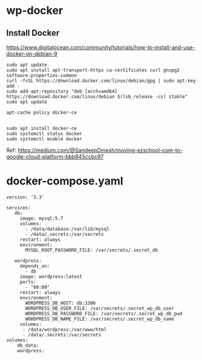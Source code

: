 # wp-docker

## Install Docker

https://www.digitalocean.com/community/tutorials/how-to-install-and-use-docker-on-debian-9

```
sudo apt update
sudo apt install apt-transport-https ca-certificates curl gnupg2 software-properties-common
curl -fsSL https://download.docker.com/linux/debian/gpg | sudo apt-key add -
sudo add-apt-repository "deb [arch=amd64] https://download.docker.com/linux/debian $(lsb_release -cs) stable"
sudo apt update

apt-cache policy docker-ce


sudo apt install docker-ce
sudo systemctl status docker
sudo systemctl enable docker
```

Ref:
https://medium.com/@SandeepDinesh/moving-ezschool-com-to-google-cloud-platform-bbb845ccbc97

# docker-compose.yaml

```
version: '3.3'

services:
   db:
     image: mysql:5.7
     volumes:
       - /data/database:/var/lib/mysql
       - /data/.secrets:/var/secrets
     restart: always
     environment:
       MYSQL_ROOT_PASSWORD_FILE: /var/secrets/.secret_db

   wordpress:
     depends_on:
       - db
     image: wordpress:latest
     ports:
       - "80:80"
     restart: always
     environment:
       WORDPRESS_DB_HOST: db:3306
       WORDPRESS_DB_USER_FILE: /var/secrets/.secret_wp_db_user
       WORDPRESS_DB_PASSWORD_FILE: /var/secrets/.secret_wp_db_pwd
       WORDPRESS_DB_NAME_FILE: /var/secrets/.secret_wp_db_name
     volumes:
      - /data/wordpress:/var/www/html
      - /data/.secrets:/var/secrets
volumes:
    db_data: 
    wordpress:
```    